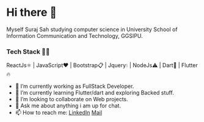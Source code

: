 # Hi there 👋

Myself Suraj Sah studying computer science in University School of Information Communication and Technology, GGSIPU.

### Tech Stack 👨‍💻
ReactJs⚛️ | JavaScript❤️ | Bootstrap📋 | Jquery💧 | NodeJs⚠️ | Dart🎯 | Flutter🔥

- 🔭 I’m currently working as FullStack Developer.
- 🌱 I’m currently learning Flutter/dart and exploring Backed stuff.
- 👯 I’m looking to collaborate on Web projects.
- 💬 Ask me about anything i am up for chat.
- 📫 How to reach me: [LinkedIn](https://www.linkedin.com/in/shahsuraj1200/) [Mail](shah.suraj1200@gmail.com)
